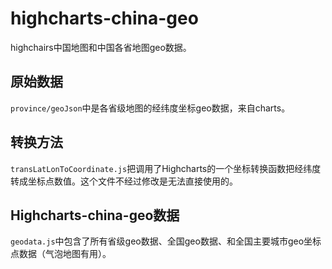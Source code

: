# highcharts-china-geo

highchairs中国地图和中国各省地图geo数据。

## 原始数据

`province/geoJson`中是各省级地图的经纬度坐标geo数据，来自charts。

## 转换方法

`transLatLonToCoordinate.js`把调用了Highcharts的一个坐标转换函数把经纬度转成坐标点数值。这个文件不经过修改是无法直接使用的。

## Highcharts-china-geo数据

`geodata.js`中包含了所有省级geo数据、全国geo数据、和全国主要城市geo坐标点数据（气泡地图有用）。